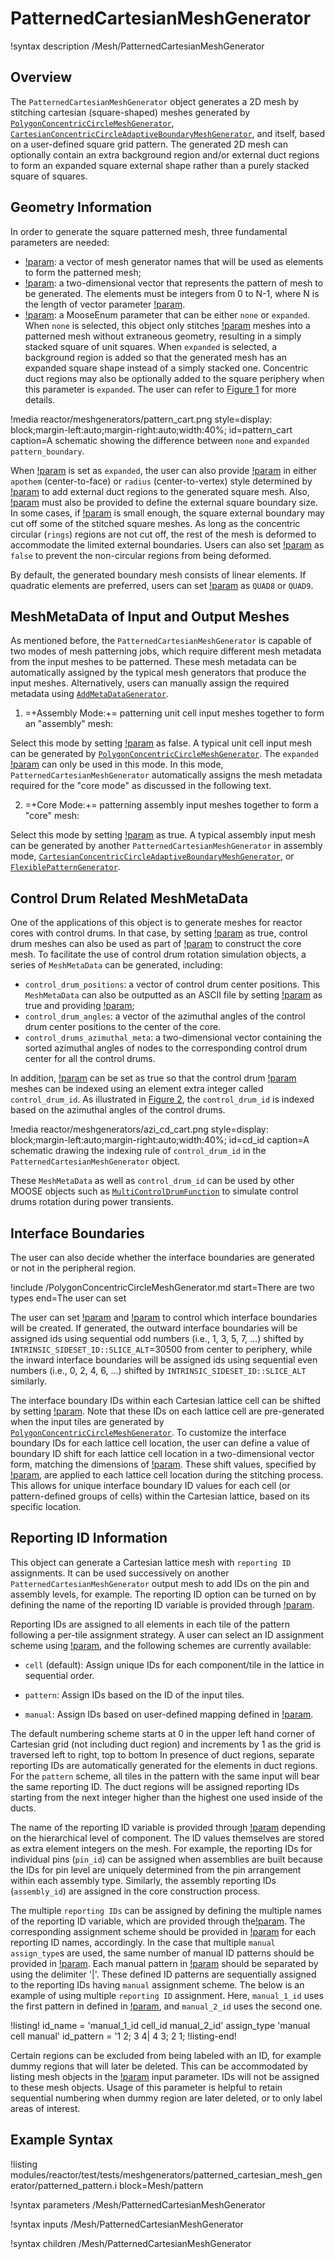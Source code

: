 # PatternedCartesianMeshGenerator

!syntax description /Mesh/PatternedCartesianMeshGenerator

## Overview

The `PatternedCartesianMeshGenerator` object generates a 2D mesh by stitching cartesian (square-shaped) meshes generated by [`PolygonConcentricCircleMeshGenerator`](/PolygonConcentricCircleMeshGenerator.md), [`CartesianConcentricCircleAdaptiveBoundaryMeshGenerator`](/CartesianConcentricCircleAdaptiveBoundaryMeshGenerator.md), and itself, based on a user-defined square grid pattern. The generated 2D mesh can optionally contain an extra background region and/or external duct regions to form an expanded square external shape rather than a purely stacked square of squares.

## Geometry Information

In order to generate the square patterned mesh, three fundamental parameters are needed:

- [!param](/Mesh/PatternedCartesianMeshGenerator/inputs): a vector of mesh generator names that will be used as elements to form the patterned mesh;
- [!param](/Mesh/PatternedCartesianMeshGenerator/pattern): a two-dimensional vector that represents the pattern of mesh to be generated. The elements must be integers from 0 to N-1, where N is the length of vector parameter [!param](/Mesh/PatternedCartesianMeshGenerator/inputs).
- [!param](/Mesh/PatternedCartesianMeshGenerator/pattern_boundary): a MooseEnum parameter that can be either `none` or `expanded`. When `none` is selected, this object only stitches [!param](/Mesh/PatternedCartesianMeshGenerator/inputs) meshes into a patterned mesh without extraneous geometry, resulting in a simply stacked square of unit squares. When `expanded` is selected, a background region is added so that the generated mesh has an expanded square shape instead of a simply stacked one. Concentric duct regions may also be optionally added to the square periphery when this parameter is `expanded`. The user can refer to [Figure 1](#pattern_cart) for more details.

!media reactor/meshgenerators/pattern_cart.png
      style=display: block;margin-left:auto;margin-right:auto;width:40%;
      id=pattern_cart
      caption=A schematic showing the difference between `none` and `expanded` `pattern_boundary`.

When [!param](/Mesh/PatternedCartesianMeshGenerator/pattern_boundary) is set as `expanded`, the user can also provide [!param](/Mesh/PatternedCartesianMeshGenerator/duct_sizes) in either `apothem` (center-to-face) or `radius` (center-to-vertex) style determined by [!param](/Mesh/PatternedCartesianMeshGenerator/duct_sizes_style) to add external duct regions to the generated square mesh. Also, [!param](/Mesh/PatternedCartesianMeshGenerator/square_size) must also be provided to define the external square boundary size. In some cases, if [!param](/Mesh/PatternedCartesianMeshGenerator/square_size) is small enough, the square external boundary may cut off some of the stitched square meshes. As long as the concentric circular (`rings`) regions are not cut off, the rest of the mesh is deformed to accommodate the limited external boundaries. Users can also set [!param](/Mesh/PatternedCartesianMeshGenerator/deform_non_circular_region) as `false` to prevent the non-circular regions from being deformed.

 By default, the generated boundary mesh consists of linear elements. If quadratic elements are preferred, users can set [!param](/Mesh/PatternedCartesianMeshGenerator/boundary_region_element_type) as `QUAD8` or `QUAD9`.

## MeshMetaData of Input and Output Meshes

As mentioned before, the `PatternedCartesianMeshGenerator` is capable of two modes of mesh patterning jobs, which require different mesh metadata from the input meshes to be patterned. These mesh metadata can be automatically assigned by the typical mesh generators that produce the input meshes. Alternatively, users can manually assign the required metadata using [`AddMetaDataGenerator`](/AddMetaDataGenerator.md).

1. =+Assembly Mode:+= patterning unit cell input meshes together to form an "assembly" mesh:

 Select this mode by setting [!param](/Mesh/PatternedCartesianMeshGenerator/generate_core_metadata) as false. A typical unit cell input mesh can be generated by [`PolygonConcentricCircleMeshGenerator`](/PolygonConcentricCircleMeshGenerator.md). The `expanded` [!param](/Mesh/PatternedCartesianMeshGenerator/pattern_boundary) can only be used in this mode. In this mode, `PatternedCartesianMeshGenerator` automatically assigns the mesh metadata required for the "core mode" as discussed in the following text.

2. =+Core Mode:+= patterning assembly input meshes together to form a "core" mesh:

 Select this mode by setting [!param](/Mesh/PatternedCartesianMeshGenerator/generate_core_metadata) as true. A typical assembly input mesh can be generated by another `PatternedCartesianMeshGenerator` in assembly mode, [`CartesianConcentricCircleAdaptiveBoundaryMeshGenerator`](/CartesianConcentricCircleAdaptiveBoundaryMeshGenerator.md), or [`FlexiblePatternGenerator`](/FlexiblePatternGenerator.md).

## Control Drum Related MeshMetaData

One of the applications of this object is to generate meshes for reactor cores with control drums. In that case, by setting [!param](/Mesh/PatternedCartesianMeshGenerator/generate_core_metadata) as true, control drum meshes can also be used as part of [!param](/Mesh/PatternedCartesianMeshGenerator/inputs) to construct the core mesh. To facilitate the use of control drum rotation simulation objects, a series of `MeshMetaData` can be generated, including:

- `control_drum_positions`: a vector of control drum center positions. This `MeshMetaData` can also be outputted as an ASCII file by setting [!param](/Mesh/PatternedCartesianMeshGenerator/generate_control_drum_positions_file) as true and providing [!param](/Mesh/PatternedCartesianMeshGenerator/position_file);
- `control_drum_angles`: a vector of the azimuthal angles of the control drum center positions to the center of the core.
- `control_drums_azimuthal_meta`: a two-dimensional vector containing the sorted azimuthal angles of nodes to the corresponding control drum center for all the control drums.

In addition, [!param](/Mesh/PatternedCartesianMeshGenerator/assign_control_drum_id) can be set as true so that the control drum [!param](/Mesh/PatternedCartesianMeshGenerator/inputs) meshes can be indexed using an element extra integer called `control_drum_id`. As illustrated in [Figure 2](#cd_id), the `control_drum_id` is indexed based on the azimuthal angles of the control drums.

!media reactor/meshgenerators/azi_cd_cart.png
      style=display: block;margin-left:auto;margin-right:auto;width:40%;
      id=cd_id
      caption=A schematic drawing the indexing rule of `control_drum_id` in the `PatternedCartesianMeshGenerator` object.

These `MeshMetaData` as well as `control_drum_id` can be used by other MOOSE objects such as [`MultiControlDrumFunction`](/MultiControlDrumFunction.md) to simulate control drums rotation during power transients.

## Interface Boundaries

The user can also decide whether the interface boundaries are generated or not in the peripheral region. 

!include /PolygonConcentricCircleMeshGenerator.md start=There are two types end=The user can set

The user can set [!param](/Mesh/PatternedCartesianMeshGenerator/create_inward_interface_boundaries) and [!param](/Mesh/PatternedCartesianMeshGenerator/create_outward_interface_boundaries) to control which interface boundaries will be created. If generated, the outward interface boundaries will be assigned ids using sequential odd numbers (i.e., 1, 3, 5, 7, ...) shifted by `INTRINSIC_SIDESET_ID::SLICE_ALT`=30500 from center to periphery, while the inward interface boundaries will be assigned ids using sequential even numbers (i.e., 0, 2, 4, 6, ...) shifted by `INTRINSIC_SIDESET_ID::SLICE_ALT` similarly.

The interface boundary IDs within each Cartesian lattice cell can be shifted by setting [!param](/Mesh/PatternedCartesianMeshGenerator/interface_boundary_id_shift_pattern).
Note that these IDs on each lattice cell are pre-generated when the input tiles are generated by [`PolygonConcentricCircleMeshGenerator`](/PolygonConcentricCircleMeshGenerator.md).
To customize the interface boundary IDs for each lattice cell location, the user can define a value of boundary ID shift for each lattice cell location in a two-dimensional vector form, matching the dimensions of  [!param](/Mesh/PatternedCartesianMeshGenerator/pattern).
These shift values, specified by [!param](/Mesh/PatternedCartesianMeshGenerator/interface_boundary_id_shift_pattern), are applied to each lattice cell location during the stitching process.
This allows for unique interface boundary ID values for each cell (or pattern-defined groups of cells) within the Cartesian lattice, based on its specific location.

## Reporting ID Information

This object can generate a Cartesian lattice mesh with `reporting ID` assignments.
It can be used successively on another `PatternedCartesianMeshGenerator` output mesh to add IDs on the pin and assembly levels, for example.
The reporting ID option can be turned on by defining the name of the reporting ID variable is provided through [!param](/Mesh/PatternedCartesianMeshGenerator/id_name).

Reporting IDs are assigned to all elements in each tile of the pattern following a per-tile assignment strategy.
A user can select an ID assignment scheme using [!param](/Mesh/PatternedCartesianMeshGenerator/assign_type), and the following schemes are currently available:

- `cell` (default):  Assign unique IDs for each component/tile in the lattice in sequential order.

- `pattern`:  Assign IDs based on the ID of the input tiles.

- `manual`: Assign IDs based on user-defined mapping defined in [!param](/Mesh/PatternedCartesianMeshGenerator/id_pattern).

The default numbering scheme starts at 0 in the upper left hand corner of Cartesian grid (not including duct region) and increments by 1 as the grid is traversed left to right, top to bottom
In presence of duct regions, separate reporting IDs are automatically generated for the elements in duct regions.
For the `pattern` scheme, all tiles in the pattern with the same input will bear the same reporting ID.
The duct regions will be assigned reporting IDs starting from the next integer higher than the highest one used inside of the ducts.

The name of the reporting ID variable is provided through [!param](/Mesh/PatternedCartesianMeshGenerator/id_name) depending on the hierarchical level of component.
The ID values themselves are stored as extra element integers on the mesh.
For example, the reporting IDs for individual pins (`pin_id`) can be assigned when assemblies are built because the IDs for pin level are uniquely determined from the pin arrangement within each assembly type.
Similarly, the assembly reporting IDs (`assembly_id`) are assigned in the core construction process.

The multiple `reporting IDs` can be assigned by defining the multiple names of the reporting ID variable, which are provided through the[!param](/Mesh/PatternedCartesianMeshGenerator/id_name).
The corresponding assignment scheme should be provided in [!param](/Mesh/PatternedCartesianMeshGenerator/assign_type) for each reporting ID names, accordingly.
In the case that multiple `manual` `assign_type`s are used, the same number of manual ID patterns should be provided in [!param](/Mesh/PatternedCartesianMeshGenerator/id_pattern).
Each manual pattern in [!param](/Mesh/PatternedCartesianMeshGenerator/id_pattern) should be separated by using the delimiter '|'.
These defined ID patterns are sequentially assigned to the reporting IDs having `manual` assignment scheme.
The below is an example of using multiple `reporting ID` assignment.
Here, `manual_1_id` uses the first pattern in defined in [!param](/Mesh/PatternedCartesianMeshGenerator/id_pattern), and `manual_2_id` uses the second one.

!listing!
id_name = 'manual_1_id cell_id manual_2_id'
assign_type 'manual cell manual'
id_pattern = '1 2;
              3 4|
              4 3;
              2 1;
!listing-end!

Certain regions can be excluded from being labeled with an ID, for example dummy regions that will later be deleted.
This can be accommodated by listing mesh objects in the [!param](/Mesh/PatternedCartesianMeshGenerator/exclude_id) input parameter.
IDs will not be assigned to these mesh objects.
Usage of this parameter is helpful to retain sequential numbering when dummy region are later deleted, or to only label areas of interest.

## Example Syntax

!listing modules/reactor/test/tests/meshgenerators/patterned_cartesian_mesh_generator/patterned_pattern.i block=Mesh/pattern

!syntax parameters /Mesh/PatternedCartesianMeshGenerator

!syntax inputs /Mesh/PatternedCartesianMeshGenerator

!syntax children /Mesh/PatternedCartesianMeshGenerator
